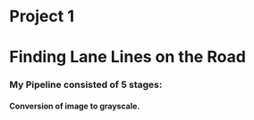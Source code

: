 # Project 1

# Finding Lane Lines on the Road

### My Pipeline consisted of 5 stages:

#### Conversion of image to grayscale.
